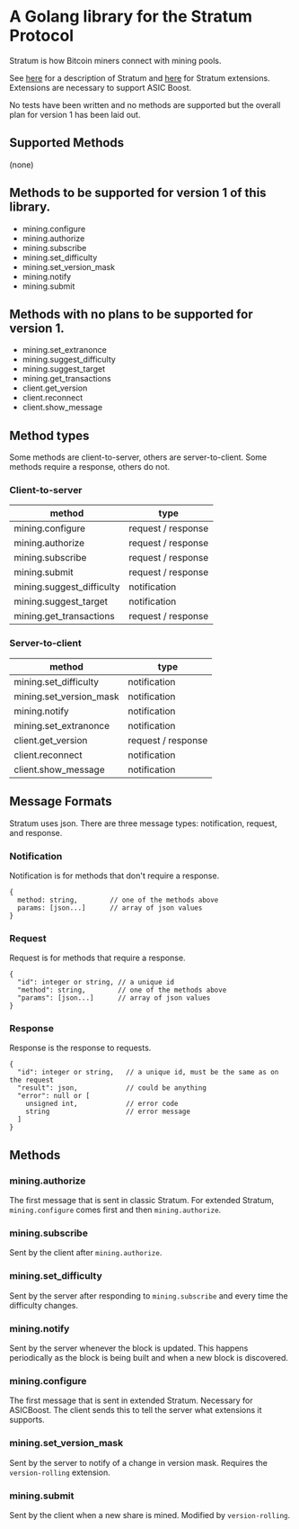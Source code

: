 # A Golang library for the Stratum Protocol

Stratum is how Bitcoin miners connect with mining pools.

See [here](https://docs.google.com/document/d/1ocEC8OdFYrvglyXbag1yi8WoskaZoYuR5HGhwf0hWAY)
for a description of Stratum and
[here](https://github.com/slushpool/stratumprotocol/blob/master/stratum-extensions.mediawiki)
for Stratum extensions. Extensions are necessary to support ASIC Boost.

No tests have been written and no methods are supported but the overall plan
for version 1 has been laid out.

## Supported Methods

(none)

## Methods to be supported for version 1 of this library.

* mining.configure
* mining.authorize
* mining.subscribe
* mining.set_difficulty 
* mining.set_version_mask
* mining.notify
* mining.submit

## Methods with no plans to be supported for version 1.

* mining.set_extranonce
* mining.suggest_difficulty
* mining.suggest_target
* mining.get_transactions
* client.get_version
* client.reconnect
* client.show_message

## Method types

Some methods are client-to-server, others are server-to-client. Some methods
require a response, others do not.

### Client-to-server

| method | type |
|--|--|
| mining.configure          | request / response |
| mining.authorize          | request / response |
| mining.subscribe          | request / response |
| mining.submit             | request / response |
| mining.suggest_difficulty |       notification |
| mining.suggest_target     |       notification |
| mining.get_transactions   | request / response |

### Server-to-client

| method | type |
|--|--|
| mining.set_difficulty     |       notification |
| mining.set_version_mask   |       notification |
| mining.notify             |       notification |
| mining.set_extranonce     |       notification |
| client.get_version        | request / response |
| client.reconnect          |       notification |
| client.show_message       |       notification |

## Message Formats

Stratum uses json. There are three message types: notification, request, and response.

### Notification

Notification is for methods that don't require a response.

```
{
  method: string,        // one of the methods above
  params: [json...]      // array of json values
}
```

### Request

Request is for methods that require a response.

```
{
  "id": integer or string, // a unique id
  "method": string,        // one of the methods above
  "params": [json...]      // array of json values
}
```

### Response

Response is the response to requests.

```
{
  "id": integer or string,   // a unique id, must be the same as on the request
  "result": json,            // could be anything
  "error": null or [
    unsigned int,            // error code
    string                   // error message
  ]
}
```

## Methods

### mining.authorize

The first message that is sent in classic Stratum. For extended Stratum,
`mining.configure` comes first and then `mining.authorize`.

### mining.subscribe

Sent by the client after `mining.authorize`.

### mining.set_difficulty

Sent by the server after responding to `mining.subscribe` and every time
the difficulty changes.

### mining.notify

Sent by the server whenever the block is updated. This happens periodically
as the block is being built and when a new block is discovered.

### mining.configure

The first message that is sent in extended Stratum. Necessary for ASICBoost.
The client sends this to tell the server what extensions it supports.

### mining.set_version_mask

Sent by the server to notify of a change in version mask. Requires the
`version-rolling` extension.

### mining.submit

Sent by the client when a new share is mined. Modified by `version-rolling`.
